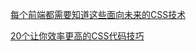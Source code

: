 [每个前端都需要知道这些面向未来的CSS技术](https://juejin.cn/post/6989513390636924936?from=main_page)

[20个让你效率更高的CSS代码技巧](https://mp.weixin.qq.com/s/LCZBUdun2klNf4b2UcHXaQ)